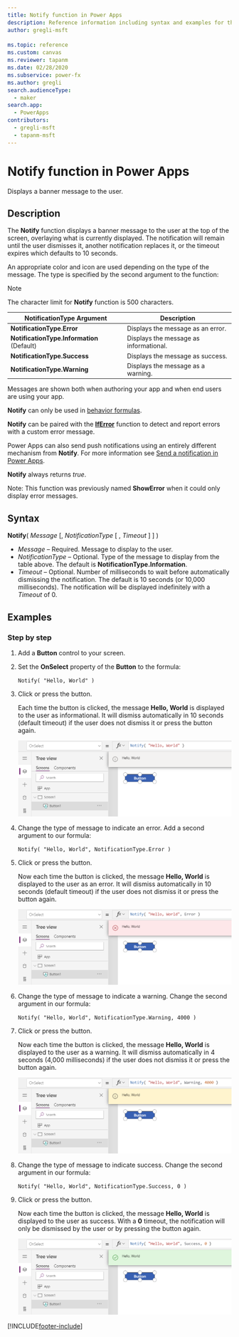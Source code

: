 ```yaml
---
title: Notify function in Power Apps
description: Reference information including syntax and examples for the Notify function in Power Apps.
author: gregli-msft

ms.topic: reference
ms.custom: canvas
ms.reviewer: tapanm
ms.date: 02/28/2020
ms.subservice: power-fx
ms.author: gregli
search.audienceType:
  - maker
search.app:
  - PowerApps
contributors:
  - gregli-msft
  - tapanm-msft
---
```


# Notify function in Power Apps

Displays a banner message to the user.

## Description

The **Notify** function displays a banner message to the user at the top of the screen, overlaying what is currently displayed. The notification will remain until the user dismisses it, another notification replaces it, or the timeout expires which defaults to 10 seconds.

An appropriate color and icon are used depending on the type of the message. The type is specified by the second argument to the function:

> [!NOTE]
> The character limit for **Notify** function is 500 characters.

| NotificationType Argument                  | Description                            |
| ------------------------------------------ | -------------------------------------- |
| **NotificationType.Error**                 | Displays the message as an error.      |
| **NotificationType.Information** (Default) | Displays the message as informational. |
| **NotificationType.Success**               | Displays the message as success.       |
| **NotificationType.Warning**               | Displays the message as a warning.     |

Messages are shown both when authoring your app and when end users are using your app.

**Notify** can only be used in [behavior formulas](/power-apps/maker/canvas-apps/working-with-formulas-in-depth).

**Notify** can be paired with the [**IfError**](function-iferror.md) function to detect and report errors with a custom error message.

Power Apps can also send push notifications using an entirely different mechanism from **Notify**. For more information see [Send a notification in Power Apps](/power-apps/maker/canvas-apps/add-notifications).

**Notify** always returns _true_.

Note: This function was previously named **ShowError** when it could only display error messages.

## Syntax

**Notify**( _Message_ [, _NotificationType_ [ , *Timeout* ] ] )

- _Message_ – Required. Message to display to the user.
- _NotificationType_ – Optional. Type of the message to display from the table above. The default is **NotificationType.Information**.
- _Timeout_ – Optional. Number of milliseconds to wait before automatically dismissing the notification. The default is 10 seconds (or 10,000 milliseconds). The notification will be displayed indefinitely with a _Timeout_ of 0.

## Examples

### Step by step

1. Add a **Button** control to your screen.

2. Set the **OnSelect** property of the **Button** to the formula:

   ```powerapps-dot
   Notify( "Hello, World" )
   ```

3. Click or press the button.

   Each time the button is clicked, the message **Hello, World** is displayed to the user as informational. It will dismiss automatically in 10 seconds (default timeout) if the user does not dismiss it or press the button again.

   ![In the authoring environment, showing Button.OnSelect calling Notify and displaying the resulting Hello, World message as a blue banner message for the user.](media/function-showerror/hello-world.png)

4. Change the type of message to indicate an error. Add a second argument to our formula:

   ```powerapps-dot
   Notify( "Hello, World", NotificationType.Error )
   ```

5. Click or press the button.

   Now each time the button is clicked, the message **Hello, World** is displayed to the user as an error. It will dismiss automatically in 10 seconds (default timeout) if the user does not dismiss it or press the button again.

   ![In the authoring environment, showing Button.OnSelect calling Notify and displaying the resulting Hello, World message as a red banner message for the user.](media/function-showerror/hello-world-error.png)

6. Change the type of message to indicate a warning. Change the second argument in our formula:

   ```powerapps-dot
   Notify( "Hello, World", NotificationType.Warning, 4000 )
   ```

7. Click or press the button.

   Now each time the button is clicked, the message **Hello, World** is displayed to the user as a warning. It will dismiss automatically in 4 seconds (4,000 milliseconds) if the user does not dismiss it or press the button again.

   ![In the authoring environment, showing Button.OnSelect calling Notify and displaying the resulting Hello, World message as an orange banner message for the user.](media/function-showerror/hello-world-warning.png)

8. Change the type of message to indicate success. Change the second argument in our formula:

   ```powerapps-dot
   Notify( "Hello, World", NotificationType.Success, 0 )
   ```

9. Click or press the button.

   Now each time the button is clicked, the message **Hello, World** is displayed to the user as success. With a **0** timeout, the notification will only be dismissed by the user or by pressing the button again.

   ![In the authoring environment, showing Button.OnSelect calling Notify and displaying the resulting Hello, World message as a green banner message for the user.](media/function-showerror/hello-world-success.png)

[!INCLUDE[footer-include](../../includes/footer-banner.md)]
